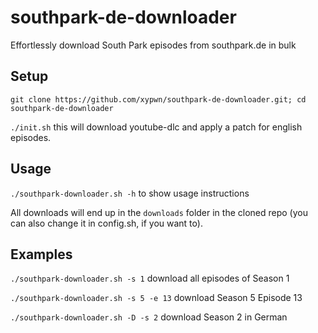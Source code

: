 # southpark-de-downloader
Effortlessly download South Park episodes from southpark.de in bulk

## Setup
`git clone https://github.com/xypwn/southpark-de-downloader.git; cd southpark-de-downloader`

`./init.sh` this will download youtube-dlc and apply a patch for english episodes.

## Usage
`./southpark-downloader.sh -h` to show usage instructions

All downloads will end up in the `downloads` folder in the cloned repo (you can also change it in config.sh, if you want to).

## Examples
`./southpark-downloader.sh -s 1` download all episodes of Season 1

`./southpark-downloader.sh -s 5 -e 13` download Season 5 Episode 13

`./southpark-downloader.sh -D -s 2` download Season 2 in German
